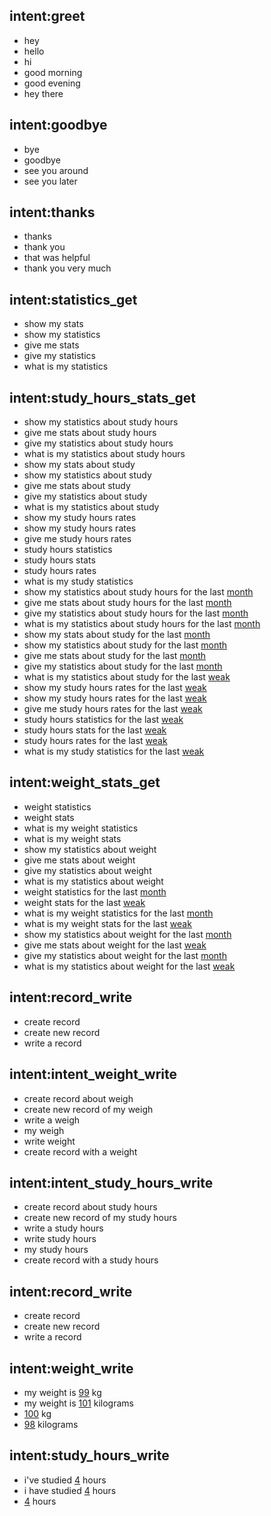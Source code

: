 ## intent:greet
- hey
- hello
- hi
- good morning
- good evening
- hey there

## intent:goodbye
- bye
- goodbye
- see you around
- see you later

## intent:thanks
- thanks
- thank you
- that was helpful
- thank you very much

## intent:statistics_get
- show my stats
- show my statistics
- give me stats
- give my statistics
- what is my statistics

## intent:study_hours_stats_get
- show my statistics about study hours
- give me stats about study hours
- give my statistics about study hours
- what is my statistics about study hours
- show my stats about study 
- show my statistics about study 
- give me stats about study 
- give my statistics about study 
- what is my statistics about study 
- show my study hours rates
- show my  study hours rates
- give me study hours rates
- study hours statistics
- study hours stats
- study hours rates
- what is my study statistics
- show my statistics about study hours for the last [month](period)
- give me stats about study hours for the last [month](period)
- give my statistics about study hours for the last [month](period)
- what is my statistics about study hours for the last [month](period)
- show my stats about study for the last [month](period)
- show my statistics about study for the last [month](period)
- give me stats about study for the last [month](period)
- give my statistics about study for the last [month](period)
- what is my statistics about study for the last [weak](period)
- show my study hours rates for the last [weak](period)
- show my  study hours rates for the last [weak](period)
- give me study hours rates for the last [weak](period)
- study hours statistics for the last [weak](period)
- study hours stats for the last [weak](period)
- study hours rates for the last [weak](period)
- what is my study statistics for the last [weak](period)

## intent:weight_stats_get
- weight statistics
- weight stats
- what is my weight statistics
- what is my weight stats
- show my statistics about weight
- give me stats about weight
- give my statistics about weight
- what is my statistics about weight
- weight statistics for the last [month](period)
- weight stats for the last [weak](period)
- what is my weight statistics for the last [month](period)
- what is my weight stats for the last [weak](period)
- show my statistics about weight for the last [month](period)
- give me stats about weight for the last [weak](period)
- give my statistics about weight for the last [month](period)
- what is my statistics about weight for the last [weak](period)

## intent:record_write
- create record
- create new record
- write a record

## intent:intent_weight_write
- create record about weigh
- create new record of my weigh
- write a weigh
- my weigh
- write weight
- create record with a weight

## intent:intent_study_hours_write
- create record about study hours
- create new record of my study hours
- write a study hours
- write study hours
- my study hours
- create record with a study hours

## intent:record_write
- create record
- create new record
- write a record

## intent:weight_write
- my weight is [99](weight) kg
- my weight is [101](weight) kilograms
- [100](weight) kg
- [98](weight) kilograms

## intent:study_hours_write
- i've studied [4](study_hours) hours
- i have studied [4](study_hours) hours
- [4](study_hours) hours